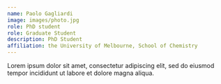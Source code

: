 ```yaml
---
name: Paolo Gagliardi
image: images/photo.jpg
role: PhD student
role: Graduate Student
description: PhD Student
affiliation: the University of Melbourne, School of Chemistry
---
```


Lorem ipsum dolor sit amet, consectetur adipiscing elit, sed do eiusmod tempor incididunt ut labore et dolore magna aliqua.
